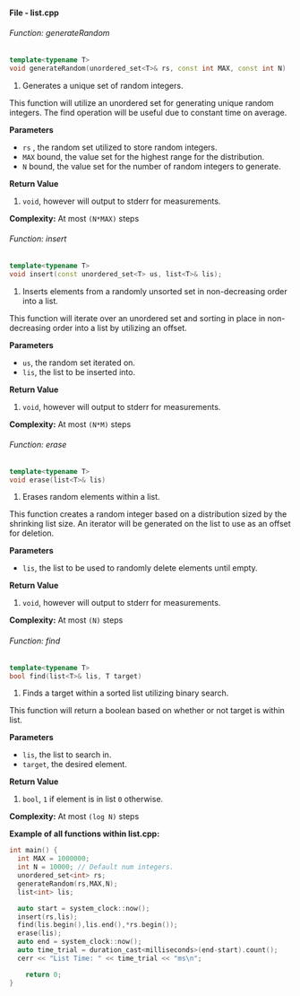 #### File - list.cpp


###### Function: generateRandom

```cpp
template<typename T>
void generateRandom(unordered_set<T>& rs, const int MAX, const int N)
```

1) Generates a unique set of random integers.

This function will utilize an unordered set for generating
unique random integers. The find operation will be useful due to
constant time on average.

**Parameters**
- `rs` , the random set utilized to store random integers.
- `MAX` bound, the value set for the highest range for the distribution.
- `N` bound, the value set for the number of random integers to generate.

**Return Value**

1) `void`, however will output to stderr for measurements.

**Complexity:** At most `(N*MAX)` steps

###### Function: insert
```cpp
template<typename T>
void insert(const unordered_set<T> us, list<T>& lis);
```
1) Inserts elements from a randomly unsorted set in non-decreasing order into a list.

This function will iterate over an unordered set and sorting in place in non-decreasing
order into a list by utilizing an offset.

**Parameters**
- `us`, the random set iterated on.
- `lis`, the list to be inserted into.

**Return Value**

1) `void`, however will output to stderr for measurements.

**Complexity:** At most `(N*M)` steps

###### Function: erase
```cpp
template<typename T>
void erase(list<T>& lis)
```
1) Erases random elements within a list.

This function creates a random integer based on a distribution sized by the
shrinking list size. An iterator will be generated on the list to use as an
offset for deletion.

**Parameters**
- `lis`, the list to be used to randomly delete elements until empty.

**Return Value**

1) `void`, however will output to stderr for measurements.

**Complexity:** At most `(N)` steps

###### Function: find

```cpp
template<typename T>
bool find(list<T>& lis, T target)
```

1) Finds a target within a sorted list utilizing binary search.

This function will return a boolean based on whether or not target
is within list.

**Parameters**
- `lis`, the list to search in.
- `target`, the desired element.

**Return Value**

1) `bool`, `1` if element is in list `0` otherwise.

**Complexity:** At most `(log N)` steps

**Example of all functions within list.cpp:**
```cpp
int main() {
  int MAX = 1000000;
  int N = 10000; // Default num integers.
  unordered_set<int> rs;
  generateRandom(rs,MAX,N);
  list<int> lis;

  auto start = system_clock::now();
  insert(rs,lis);
  find(lis.begin(),lis.end(),*rs.begin());
  erase(lis);
  auto end = system_clock::now();
  auto time_trial = duration_cast<milliseconds>(end-start).count();
  cerr << "List Time: " << time_trial << "ms\n";

	return 0;
}
```
